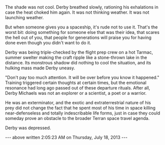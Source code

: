The shade was not cool. Derby breathed slowly, rationing his exhalations in case the heat choked him again. It was not thinking weather. It was not launching weather. 

But when someone gives you a spaceship, it's rude not to use it. That's the worst bit: doing something for someone else that was their idea, that scares the hell out of you, that people for generations will praise you for having done even though you didn't want to do it. 

Derby was being triple-checked by the flight prep crew on a hot Tarmac, summer swelter making the craft ripple like a stone-thrown lake in the distance. Its monstrous shadow did nothing to cool the situation, and its hulking mass made Derby uneasy. 

"Don't pay too much attention. It will be over before you know it happened."  Training triggered certain thoughts at certain times, but the emotional resonance had long ago passed out of these departure rituals. After all, Derby Michaels was not an explorer or a scientist, a poet or a warrior. 

He was an exterminator, and the exotic and extraterrestrial nature of his prey did not change the fact that he spent most of his time in space killing near-defenseless and totally indescribable life forms, just in case they could someday prove an obstacle to the broader Terran space travel agenda. 

Derby was depressed.   

--- above written 2:05:23 AM on Thursday, July 18, 2013 ---
